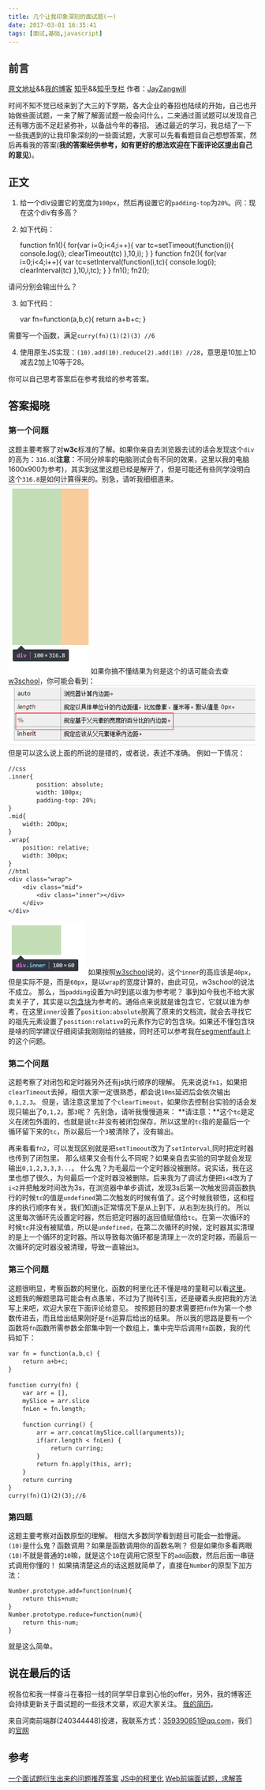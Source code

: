 ```yaml
---
title: 几个让我印象深刻的面试题(一)
date: 2017-03-01 16:35:41
tags: [面试,基础,javascript]
---
```


## 前言

[原文地址](https://jayzangwill.github.io/blog/2017/03/01/%E5%87%A0%E4%B8%AA%E8%AE%A9%E6%88%91%E5%8D%B0%E8%B1%A1%E6%B7%B1%E5%88%BB%E7%9A%84%E9%9D%A2%E8%AF%95%E9%A2%98-%E4%B8%80/)&&[我的博客](https://jayzangwill.github.io/blog/)
[知乎](https://zhuanlan.zhihu.com/p/25514220)&&[知乎专栏](https://zhuanlan.zhihu.com/jayzangwill)
作者：[JayZangwill](https://github.com/JayZangwill)

时间不知不觉已经来到了大三的下学期，各大企业的春招也陆续的开始，自己也开始做些面试题，一来了解了解面试题一般会问什么，二来通过面试题可以发现自己还有哪方面不足赶紧弥补，以备战今年的春招。
通过最近的学习，我总结了一下一些我遇到的让我印象深刻的一些面试题，大家可以先看看题目自己想想答案，然后再看我的答案(**我的答案经供参考，如有更好的想法欢迎在下面评论区提出自己的意见**)。

<!-- more-->

## 正文

1.  给一个div设置它的宽度为`100px`，然后再设置它的`padding-top`为`20%`。问：现在这个div有多高？
2.  如下代码：


	function fn1(){
		for(var i=0;i<4;i++){
			var tc=setTimeout(function(i){
				console.log(i);
				clearTimeout(tc)
			},10,i);
		}
	}
	function fn2(){
		for(var i=0;i<4;i++){
			var tc=setInterval(function(i,tc){
				console.log(i);
				clearInterval(tc)
			},10,i,tc);
		}
	}
	fn1();
	fn2();

请问分别会输出什么？

3.  如下代码：


	var fn=function(a,b,c){
		return a+b+c;
	}

需要写一个函数，满足`curry(fn)(1)(2)(3) //6`

4.  使用原生JS实现：`(10).add(10).reduce(2).add(10) //28`，意思是10加上10减去2加上10等于28。

你可以自己思考答案后在参考我给的参考答案。

## 答案揭晓

### 第一个问题

这题主要考察了对**w3c**标准的了解。如果你亲自去浏览器去试的话会发现这个`div`的高为：`316.8`(**注意**：不同分辨率的电脑测试会有不同的效果，这里以我的电脑1600x900为参考)，其实到这里这题已经是解开了，但是可能还有些同学没明白这个`316.8`是如何计算得来的。别急，请听我细细道来。
![div的高](/img/jay-face/padding-top.png)
如果你搞不懂结果为何是这个的话可能会去查[w3school](http://www.w3school.com.cn/cssref/pr_padding.asp)，你可能会看到：
![w3school上的介绍](/img/jay-face/w3c.png)
但是可以这么说上面的所说的是错的，或者说，表述不准确。
例如一下情况：

	//css
	.inner{
			position: absolute;
			width: 100px;
			padding-top: 20%;
	}
	.mid{
		width: 200px;
	}
	.wrap{
		position: relative;
		width: 300px;
	}
	//html
	<div class="wrap">
		<div class="mid">
			<div class="inner"></div>
		</div>
	</div>
	
![加了定位后div的高](/img/jay-face/absolute-padding.png)
如果按照[w3school](http://www.w3school.com.cn/cssref/pr_padding.asp)说的，这个`inner`的高应该是`40px`，但是实际不是，而是`60px`，是以`wrap`的宽度计算的，由此可见，w3school的说法不成立。
那么，当`padding`设置为`%`时到底以谁为参考呢？
事到如今我也不给大家卖关子了，其实是以[包含块](http://www.ayqy.net/doc/css2-1/visudet.html#containing-block-details)为参考的。通俗点来说就是谁包含它，它就以谁为参考，在这里`inner`设置了`position:absolute`脱离了原来的文档流，就会去寻找它的祖先元素设置了`position:relative`的元素作为它的包含块。如果还不懂包含块是啥的同学建议仔细阅读我刚刚给的链接，同时还可以参考我在[segmentfault](https://segmentfault.com/q/1010000008362925)上的这个问题。

### 第二个问题

这题考察了对闭包和定时器另外还有js执行顺序的理解。
先来说说`fn1`，如果把`clearTimeout`去掉，相信大家一定很熟悉，都会说`10ms`延迟后会依次输出`0,1,2,3`。
但是，请注意这里加了个`clearTimeout`，如果你去控制台实验的话会发现只输出了`0,1,2`，那`3`呢？
先别急，请听我慢慢道来：
**请注意：**这个`tc`是定义在闭包外面的，也就是说`tc`并没有被闭包保存，所以这里的`tc`指的是最后一个循环留下来的`tc`，所以最后一个`3`被清除了，没有输出。

再来看看`fn2`，可以发现区别就是把`setTimeout`改为了`setInterval`,同时把定时器也传到了闭包里。
那么结果又会有什么不同呢？如果亲自去实验的同学就会发现输出`0,1,2,3,3,3...`。
什么鬼？为毛最后一个定时器没被删除。说实话，我在这里也想了很久，为何最后一个定时器没被删除。后来我为了调试方便把`i<4`改为了`i<2`并把触发时间改为3s，在浏览器中单步调试，发现3s后第一次触发回调函数执行的时候`tc`的值是`undefined`第二次触发的时候有值了。这个时候我顿悟，这和程序的执行顺序有关。我们知道js正常情况下是从上到下，从右到左执行的。
所以这里每次循环先设置定时器，然后把定时器的返回值赋值给`tc`。在第一次循环的时候`tc`并没有被赋值，所以是`undefined`，在第二次循环的时候，定时器其实清理的是上一个循环的定时器。所以导致每次循环都是清理上一次的定时器，而最后一次循环的定时器没被清理，导致一直输出`3`。

### 第三个问题

这题很明显，考察函数的柯里化，函数的柯里化还不懂是啥的童鞋可以看[这里](http://www.zhangxinxu.com/wordpress/2013/02/js-currying/)。
这题我的解题思路可能会有点愚笨，不过为了抛砖引玉，还是硬着头皮把我的方法写上来吧，欢迎大家在下面评论给意见。
按照题目的要求需要把`fn`作为第一个参数传进去，而且给出结果刚好是`fn`运算后给出的结果。
所以我的思路是要有一个函数将`fn`函数所需参数全部集中到一个数组上，集中完毕后调用`fn`函数，我的代码如下：

	var fn = function(a,b,c) {
		return a+b+c;
	}
			
	function curry(fn) {
		var arr = [],
		mySlice = arr.slice
		fnLen = fn.length;
			
		function curring() {
			arr = arr.concat(mySlice.call(arguments));
			if(arr.length < fnLen) {
				return curring;
			}
			return fn.apply(this, arr);
		}
		return curring
	}
	curry(fn)(1)(2)(3);//6

### 第四题

这题主要考察对函数原型的理解。
相信大多数同学看到题目可能会一脸懵逼。`(10)`是什么鬼？函数调用？如果是函数调用你的函数名咧？
但是如果你多看两眼`(10)`不就是普通的`10`嘛，就是这个`10`在调用它原型下的`add`函数，然后后面一串链式调用你懂的！
如果搞清楚这点的话这题就简单了，直接在`Number`的原型下加方法：

	Number.prototype.add=function(num){
		return this+num;
	}
	Number.prototype.reduce=function(num){
		return this-num;
	}

就是这么简单。

## 说在最后的话

祝各位和我一样奋斗在春招一线的同学早日拿到心怡的offer，另外，我的博客还会持续更新关于面试题的一些技术文章，欢迎大家关注。
[我的简历](http://www.jayzangwill.cn/resume.html)。

来自河南前端群(240344448)投递，我联系方式：359390851@qq.com，我们的[官网](http://henanjs.org)


## 参考

[一个面试题衍生出来的问题推荐答案](https://segmentfault.com/q/1010000008362925)
[JS中的柯里化](http://www.zhangxinxu.com/wordpress/2013/02/js-currying/)
[Web前端面试题，求解答](https://www.zhihu.com/question/54822257)
